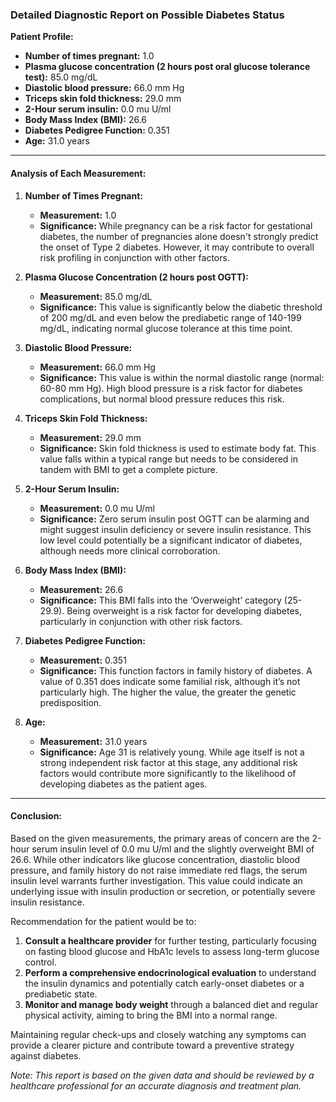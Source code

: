 ### Detailed Diagnostic Report on Possible Diabetes Status

**Patient Profile:**
- **Number of times pregnant:** 1.0
- **Plasma glucose concentration (2 hours post oral glucose tolerance test):** 85.0 mg/dL
- **Diastolic blood pressure:** 66.0 mm Hg
- **Triceps skin fold thickness:** 29.0 mm
- **2-Hour serum insulin:** 0.0 mu U/ml
- **Body Mass Index (BMI):** 26.6
- **Diabetes Pedigree Function:** 0.351
- **Age:** 31.0 years

---

#### Analysis of Each Measurement:

1. **Number of Times Pregnant:**
   - **Measurement:** 1.0
   - **Significance:** While pregnancy can be a risk factor for gestational diabetes, the number of pregnancies alone doesn't strongly predict the onset of Type 2 diabetes. However, it may contribute to overall risk profiling in conjunction with other factors.

2. **Plasma Glucose Concentration (2 hours post OGTT):**
   - **Measurement:** 85.0 mg/dL
   - **Significance:** This value is significantly below the diabetic threshold of 200 mg/dL and even below the prediabetic range of 140-199 mg/dL, indicating normal glucose tolerance at this time point.

3. **Diastolic Blood Pressure:**
   - **Measurement:** 66.0 mm Hg
   - **Significance:** This value is within the normal diastolic range (normal: 60-80 mm Hg). High blood pressure is a risk factor for diabetes complications, but normal blood pressure reduces this risk.

4. **Triceps Skin Fold Thickness:**
   - **Measurement:** 29.0 mm
   - **Significance:** Skin fold thickness is used to estimate body fat. This value falls within a typical range but needs to be considered in tandem with BMI to get a complete picture.

5. **2-Hour Serum Insulin:**
   - **Measurement:** 0.0 mu U/ml
   - **Significance:** Zero serum insulin post OGTT can be alarming and might suggest insulin deficiency or severe insulin resistance. This low level could potentially be a significant indicator of diabetes, although needs more clinical corroboration.

6. **Body Mass Index (BMI):**
   - **Measurement:** 26.6
   - **Significance:** This BMI falls into the ‘Overweight’ category (25-29.9). Being overweight is a risk factor for developing diabetes, particularly in conjunction with other risk factors. 

7. **Diabetes Pedigree Function:**
   - **Measurement:** 0.351
   - **Significance:** This function factors in family history of diabetes. A value of 0.351 does indicate some familial risk, although it’s not particularly high. The higher the value, the greater the genetic predisposition.

8. **Age:**
   - **Measurement:** 31.0 years
   - **Significance:** Age 31 is relatively young. While age itself is not a strong independent risk factor at this stage, any additional risk factors would contribute more significantly to the likelihood of developing diabetes as the patient ages.

---

#### Conclusion:

Based on the given measurements, the primary areas of concern are the 2-hour serum insulin level of 0.0 mu U/ml and the slightly overweight BMI of 26.6. While other indicators like glucose concentration, diastolic blood pressure, and family history do not raise immediate red flags, the serum insulin level warrants further investigation. This value could indicate an underlying issue with insulin production or secretion, or potentially severe insulin resistance. 

Recommendation for the patient would be to:
1. **Consult a healthcare provider** for further testing, particularly focusing on fasting blood glucose and HbA1c levels to assess long-term glucose control.
2. **Perform a comprehensive endocrinological evaluation** to understand the insulin dynamics and potentially catch early-onset diabetes or a prediabetic state.
3. **Monitor and manage body weight** through a balanced diet and regular physical activity, aiming to bring the BMI into a normal range.

Maintaining regular check-ups and closely watching any symptoms can provide a clearer picture and contribute toward a preventive strategy against diabetes.

*Note: This report is based on the given data and should be reviewed by a healthcare professional for an accurate diagnosis and treatment plan.*